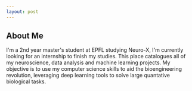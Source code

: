 ```yaml
---
layout: post
---
```


## About Me
I'm a 2nd year master's student at EPFL studying Neuro-X, I'm currently looking for an internship to finish my studies. 
This place catalogues all of my neuroscience, data analysis and machine learning projects. My objective is to use my computer science skills to aid the bioengineering revolution, leveraging deep learning tools to solve large quantative biological tasks. 

<!---
my motivation for this essentially came from a mix of a search of purpose, a kurzegatz video I watched in my senior year of highschool and other books and online resources claiming that problems such as alzeihmer's, cancer and even mortality might be solved. 
-->
